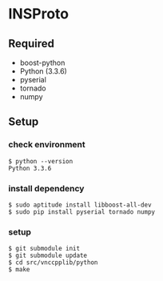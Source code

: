 # INSProto

## Required
- boost-python
- Python (3.3.6)
- pyserial
- tornado
- numpy

## Setup

### check environment
    $ python --version
    Python 3.3.6
    
### install dependency
    $ sudo aptitude install libboost-all-dev  
    $ sudo pip install pyserial tornado numpy
    
### setup
    $ git submodule init
    $ git submodule update
    $ cd src/vnccpplib/python
    $ make
